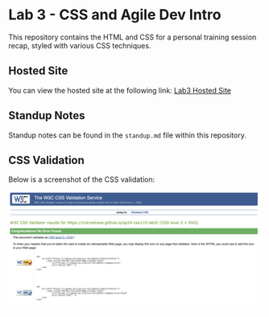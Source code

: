 # Lab 3 - CSS and Agile Dev Intro

This repository contains the HTML and CSS for a personal training session recap, styled with various CSS techniques. 

## Hosted Site

You can view the hosted site at the following link:
[Lab3 Hosted Site](https://rickrodness.github.io/sp24-cse110-lab3/)

## Standup Notes

Standup notes can be found in the `standup.md` file within this repository.

## CSS Validation

Below is a screenshot of the CSS validation:

![CSS Validation Screenshot](screenshots/CSS-Validation.png)
